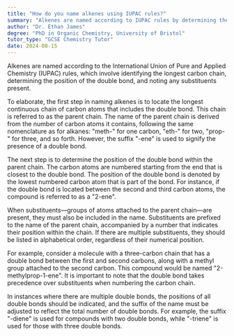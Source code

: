 ```yaml
---
title: "How do you name alkenes using IUPAC rules?"
summary: "Alkenes are named according to IUPAC rules by determining the longest carbon chain, the location of the double bond, and identifying any substituents present."
author: "Dr. Ethan James"
degree: "PhD in Organic Chemistry, University of Bristol"
tutor_type: "GCSE Chemistry Tutor"
date: 2024-08-15
---
```


Alkenes are named according to the International Union of Pure and Applied Chemistry (IUPAC) rules, which involve identifying the longest carbon chain, determining the position of the double bond, and noting any substituents present.

To elaborate, the first step in naming alkenes is to locate the longest continuous chain of carbon atoms that includes the double bond. This chain is referred to as the parent chain. The name of the parent chain is derived from the number of carbon atoms it contains, following the same nomenclature as for alkanes: "meth-" for one carbon, "eth-" for two, "prop-" for three, and so forth. However, the suffix "-ene" is used to signify the presence of a double bond.

The next step is to determine the position of the double bond within the parent chain. The carbon atoms are numbered starting from the end that is closest to the double bond. The position of the double bond is denoted by the lowest numbered carbon atom that is part of the bond. For instance, if the double bond is located between the second and third carbon atoms, the compound is referred to as a "2-ene".

When substituents—groups of atoms attached to the parent chain—are present, they must also be included in the name. Substituents are prefixed to the name of the parent chain, accompanied by a number that indicates their position within the chain. If there are multiple substituents, they should be listed in alphabetical order, regardless of their numerical position.

For example, consider a molecule with a three-carbon chain that has a double bond between the first and second carbons, along with a methyl group attached to the second carbon. This compound would be named "2-methylprop-1-ene". It is important to note that the double bond takes precedence over substituents when numbering the carbon chain.

In instances where there are multiple double bonds, the positions of all double bonds should be indicated, and the suffix of the name must be adjusted to reflect the total number of double bonds. For example, the suffix "-diene" is used for compounds with two double bonds, while "-triene" is used for those with three double bonds.
    